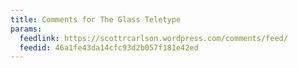 ```yaml
---
title: Comments for The Glass Teletype
params:
  feedlink: https://scottrcarlson.wordpress.com/comments/feed/
  feedid: 46a1fe43da14cfc93d2b057f181e42ed
---
```

